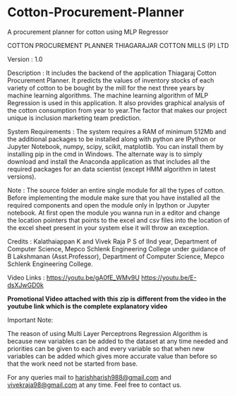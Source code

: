 # Cotton-Procurement-Planner
A procurement planner for cotton using MLP Regressor

COTTON PROCUREMENT PLANNER THIAGARAJAR COTTON MILLS (P) LTD 

Version : 1.0

Description : It includes the backend of the application Thiagaraj Cotton Procurement Planner. It predicts the values of inventory stocks of each variety of cotton to be bought by the mill for the next three years by machine learning algorithms. The machine learning algorithm of MLP Regression is used in this application. It also provides graphical analysis of the cotton consumption from year to year.The factor that makes our project unique is inclusion marketing team prediction.

System Requirements : The system requires a RAM of minimum 512Mb and the additional packages to be installed along with python are IPython or Jupyter Notebook, numpy, scipy, scikit, matplotlib. You can install them by installing pip in the cmd in Windows. The alternate way is to simply download and install the Anaconda application as that includes all the required packages for an data scientist (except HMM algorithm in latest versions).

Note : The source folder an entire single module for all the types of cotton. Before implementing the module make sure that you have installed all the required components and open the module only in Ipython or Jupyter notebook. At first open the module you wanna run in a editor and change the location pointers that points to the excel and csv files into the location of the excel sheet present in your system else it will throw an exception.


Credits : Kalathaiappan K and Vivek Raja P S of IInd year, Department of Computer Science, Mepco Schlenk Engineering College under guidance of B Lakshmanan (Asst.Professor), Department of Computer Science, Mepco Schlenk Engineering College.


Video Links : https://youtu.be/gA0fE_WMv9U
              https://youtu.be/E-dsXJwGD0k

**Promotional Video attached with this zip is different from the video in the youtube link which is the complete explanatory video**


Important Note:

The reason of using Multi Layer Perceptrons Regression Algorithm is because new variables can be added to the dataset at any time needed and priorities can be given to each and every variable so that when new variables can be added which gives more accurate value than before so that the work need not be started from base.

For any queries mail to harishharish988@gmail.com and vivekraja98@gmail.com  at any time. Feel free to contact us.
